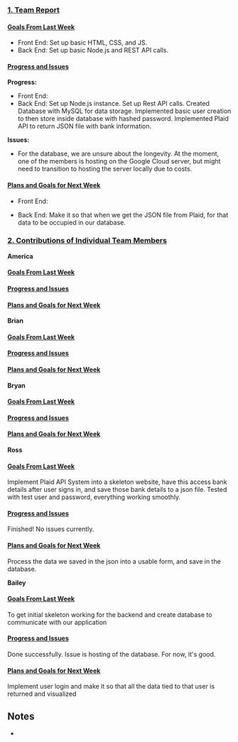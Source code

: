 ### <ins>1. Team Report</ins>

#### <ins>Goals From Last Week</ins>

* Front End: Set up basic HTML, CSS, and JS. 
* Back End: Set up basic Node.js and REST API calls.

#### <ins>Progress and Issues</ins>
**Progress:**
  - Front End:
  - Back End: Set up Node.js instance. Set up Rest API calls. Created Database with MySQL for data storage. Implemented basic user creation to then store inside database with hashed password. Implemented Plaid API to return JSON file with bank information.

**Issues:**
  - For the database, we are unsure about the longevity. At the moment, one of the members is hosting on the Google Cloud server, but might need to transition to hosting the server locally due to costs.

#### <ins>Plans and Goals for Next Week</ins>

  - Front End:  
  
  - Back End: Make it so that when we get the JSON file from Plaid, for that data to be occupied in our database. 
    

### <ins>2. Contributions of Individual Team Members</ins>

**America**
#### <ins>Goals From Last Week</ins>

#### <ins>Progress and Issues</ins>

#### <ins>Plans and Goals for Next Week</ins>  


**Brian**
#### <ins>Goals From Last Week</ins>

#### <ins>Progress and Issues</ins>

#### <ins>Plans and Goals for Next Week</ins>


**Bryan**
#### <ins>Goals From Last Week</ins>

#### <ins>Progress and Issues</ins>

#### <ins>Plans and Goals for Next Week</ins>


**Ross**
#### <ins>Goals From Last Week</ins>
Implement Plaid API System into a skeleton website, have this access bank details after user signs in, and save those bank details to a json file. Tested with test user and password, everything working smoothly.
#### <ins>Progress and Issues</ins>
Finished! No issues currently.
#### <ins>Plans and Goals for Next Week</ins>
Process the data we saved in the json into a usable form, and save in the database.


**Bailey**
#### <ins>Goals From Last Week</ins>
To get initial skeleton working for the backend and create database to communicate with our application
#### <ins>Progress and Issues</ins>
Done successfully. Issue is hosting of the database. For now, it's good.
#### <ins>Plans and Goals for Next Week</ins>
Implement user login and make it so that all the data tied to that user is returned and visualized



## Notes
  - 

